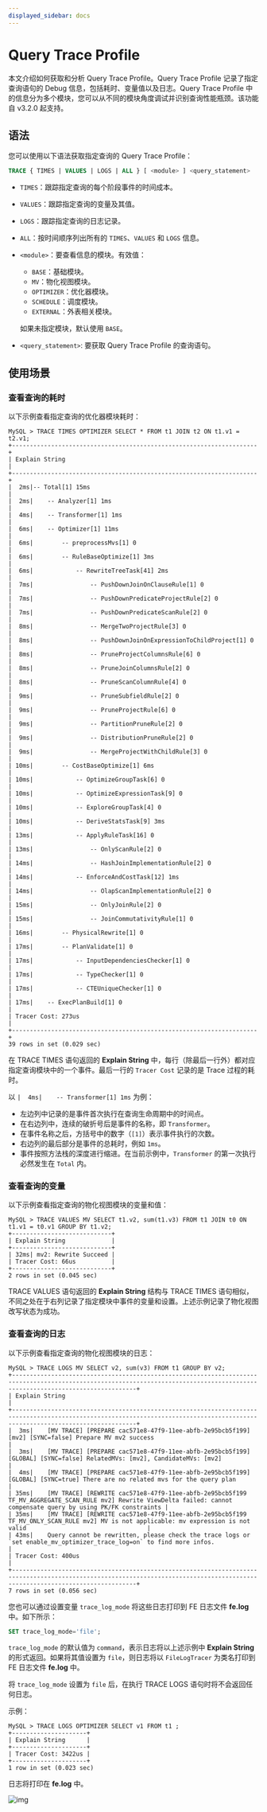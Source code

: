 ```yaml
---
displayed_sidebar: docs
---
```


# Query Trace Profile

本文介绍如何获取和分析 Query Trace Profile。Query Trace Profile 记录了指定查询语句的 Debug 信息，包括耗时、变量值以及日志。Query Trace Profile 中的信息分为多个模块，您可以从不同的模块角度调试并识别查询性能瓶颈。该功能自 v3.2.0 起支持。

## 语法

您可以使用以下语法获取指定查询的 Query Trace Profile：

```SQL
TRACE { TIMES | VALUES | LOGS | ALL } [ <module> ] <query_statement>
```

- `TIMES`：跟踪指定查询的每个阶段事件的时间成本。
- `VALUES`：跟踪指定查询的变量及其值。
- `LOGS`：跟踪指定查询的日志记录。
- `ALL`：按时间顺序列出所有的 `TIMES`、`VALUES` 和 `LOGS` 信息。
- `<module>`：要查看信息的模块。有效值：
  - `BASE`：基础模块。
  - `MV`：物化视图模块。
  - `OPTIMIZER`：优化器模块。
  - `SCHEDULE`：调度模块。
  - `EXTERNAL`：外表相关模块。

  如果未指定模块，默认使用 `BASE`。

- `<query_statement>`: 要获取 Query Trace Profile 的查询语句。

## 使用场景

### 查看查询的耗时

以下示例查看指定查询的优化器模块耗时：

```Plain
MySQL > TRACE TIMES OPTIMIZER SELECT * FROM t1 JOIN t2 ON t1.v1 = t2.v1;
+---------------------------------------------------------------------+
| Explain String                                                      |
+---------------------------------------------------------------------+
|  2ms|-- Total[1] 15ms                                               |
|  2ms|    -- Analyzer[1] 1ms                                         |
|  4ms|    -- Transformer[1] 1ms                                      |
|  6ms|    -- Optimizer[1] 11ms                                       |
|  6ms|        -- preprocessMvs[1] 0                                  |
|  6ms|        -- RuleBaseOptimize[1] 3ms                             |
|  6ms|            -- RewriteTreeTask[41] 2ms                         |
|  7ms|                -- PushDownJoinOnClauseRule[1] 0               |
|  7ms|                -- PushDownPredicateProjectRule[2] 0           |
|  7ms|                -- PushDownPredicateScanRule[2] 0              |
|  8ms|                -- MergeTwoProjectRule[3] 0                    |
|  8ms|                -- PushDownJoinOnExpressionToChildProject[1] 0 |
|  8ms|                -- PruneProjectColumnsRule[6] 0                |
|  8ms|                -- PruneJoinColumnsRule[2] 0                   |
|  8ms|                -- PruneScanColumnRule[4] 0                    |
|  9ms|                -- PruneSubfieldRule[2] 0                      |
|  9ms|                -- PruneProjectRule[6] 0                       |
|  9ms|                -- PartitionPruneRule[2] 0                     |
|  9ms|                -- DistributionPruneRule[2] 0                  |
|  9ms|                -- MergeProjectWithChildRule[3] 0              |
| 10ms|        -- CostBaseOptimize[1] 6ms                             |
| 10ms|            -- OptimizeGroupTask[6] 0                          |
| 10ms|            -- OptimizeExpressionTask[9] 0                     |
| 10ms|            -- ExploreGroupTask[4] 0                           |
| 10ms|            -- DeriveStatsTask[9] 3ms                          |
| 13ms|            -- ApplyRuleTask[16] 0                             |
| 13ms|                -- OnlyScanRule[2] 0                           |
| 14ms|                -- HashJoinImplementationRule[2] 0             |
| 14ms|            -- EnforceAndCostTask[12] 1ms                      |
| 14ms|                -- OlapScanImplementationRule[2] 0             |
| 15ms|                -- OnlyJoinRule[2] 0                           |
| 15ms|                -- JoinCommutativityRule[1] 0                  |
| 16ms|        -- PhysicalRewrite[1] 0                                |
| 17ms|        -- PlanValidate[1] 0                                   |
| 17ms|            -- InputDependenciesChecker[1] 0                   |
| 17ms|            -- TypeChecker[1] 0                                |
| 17ms|            -- CTEUniqueChecker[1] 0                           |
| 17ms|    -- ExecPlanBuild[1] 0                                      |
| Tracer Cost: 273us                                                  |
+---------------------------------------------------------------------+
39 rows in set (0.029 sec)
```

在 TRACE TIMES 语句返回的 **Explain String** 中，每行（除最后一行外）都对应指定查询模块中的一个事件。最后一行的 `Tracer Cost` 记录的是 Trace 过程的耗时。

以 `|  4ms|    -- Transformer[1] 1ms` 为例：

- 左边列中记录的是事件首次执行在查询生命周期中的时间点。
- 在右边列中，连续的破折号后是事件的名称，即 `Transformer`。
- 在事件名称之后，方括号中的数字（`[1]`）表示事件执行的次数。
- 右边列的最后部分是事件的总耗时，例如 `1ms`。
- 事件按照方法栈的深度进行缩进。在当前示例中，`Transformer` 的第一次执行必然发生在 `Total` 内。

### 查看查询的变量

以下示例查看指定查询的物化视图模块的变量和值：

```Plain
MySQL > TRACE VALUES MV SELECT t1.v2, sum(t1.v3) FROM t1 JOIN t0 ON t1.v1 = t0.v1 GROUP BY t1.v2;
+----------------------------+
| Explain String             |
+----------------------------+
| 32ms| mv2: Rewrite Succeed |
| Tracer Cost: 66us          |
+----------------------------+
2 rows in set (0.045 sec)
```

TRACE VALUES 语句返回的 **Explain String** 结构与 TRACE TIMES 语句相似，不同之处在于右列记录了指定模块中事件的变量和设置。上述示例记录了物化视图改写状态为成功。

### 查看查询的日志

以下示例查看指定查询的物化视图模块的日志：

```Plain
MySQL > TRACE LOGS MV SELECT v2, sum(v3) FROM t1 GROUP BY v2;
+-------------------------------------------------------------------------------------------------------------------------------------------------------------------------------+
| Explain String                                                                                                                                                                |
+-------------------------------------------------------------------------------------------------------------------------------------------------------------------------------+
|  3ms|    [MV TRACE] [PREPARE cac571e8-47f9-11ee-abfb-2e95bcb5f199][mv2] [SYNC=false] Prepare MV mv2 success                                                                   |
|  3ms|    [MV TRACE] [PREPARE cac571e8-47f9-11ee-abfb-2e95bcb5f199][GLOBAL] [SYNC=false] RelatedMVs: [mv2], CandidateMVs: [mv2]                                                |
|  4ms|    [MV TRACE] [PREPARE cac571e8-47f9-11ee-abfb-2e95bcb5f199][GLOBAL] [SYNC=true] There are no related mvs for the query plan                                            |
| 35ms|    [MV TRACE] [REWRITE cac571e8-47f9-11ee-abfb-2e95bcb5f199 TF_MV_AGGREGATE_SCAN_RULE mv2] Rewrite ViewDelta failed: cannot compensate query by using PK/FK constraints |
| 35ms|    [MV TRACE] [REWRITE cac571e8-47f9-11ee-abfb-2e95bcb5f199 TF_MV_ONLY_SCAN_RULE mv2] MV is not applicable: mv expression is not valid                                  |
| 43ms|    Query cannot be rewritten, please check the trace logs or `set enable_mv_optimizer_trace_log=on` to find more infos.                                                 |
| Tracer Cost: 400us                                                                                                                                                            |
+-------------------------------------------------------------------------------------------------------------------------------------------------------------------------------+
7 rows in set (0.056 sec)
```

您也可以通过设置变量 `trace_log_mode` 将这些日志打印到 FE 日志文件 **fe.log** 中。如下所示：

```SQL
SET trace_log_mode='file';
```

`trace_log_mode` 的默认值为 `command`，表示日志将以上述示例中 **Explain String** 的形式返回。如果将其值设置为 `file`，则日志将以 `FileLogTracer` 为类名打印到 FE 日志文件 **fe.log** 中。

将 `trace_log_mode` 设置为 `file` 后，在执行 TRACE LOGS 语句时将不会返回任何日志。

示例：

```Plain
MySQL > TRACE LOGS OPTIMIZER SELECT v1 FROM t1 ;
+---------------------+
| Explain String      |
+---------------------+
| Tracer Cost: 3422us |
+---------------------+
1 row in set (0.023 sec)
```

日志将打印在 **fe.log** 中。

![img](../../_assets/query_trace_profile.png)

